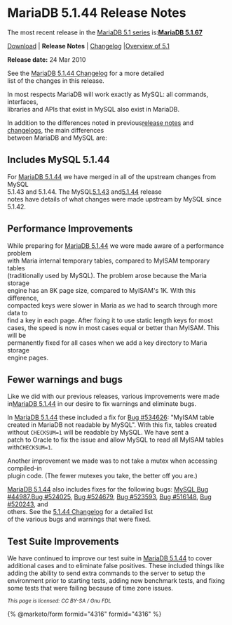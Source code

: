 # MariaDB 5.1.44 Release Notes

The most recent release in the [MariaDB 5.1 series](changes-improvements-in-mariadb-5-1.md) is:[**MariaDB 5.1.67**](mariadb-5167-release-notes.md)

[Download](https://askmonty.org/wiki/MariaDB:Download:MariaDB_5.1.44) | **Release Notes** | [Changelog](../../../changelogs/changelogs-mariadb-51-series/mariadb-5144-changelog.md) |[Overview of 5.1](changes-improvements-in-mariadb-5-1.md)

**Release date:** 24 Mar 2010

See the [MariaDB 5.1.44 Changelog](../../../changelogs/changelogs-mariadb-51-series/mariadb-5144-changelog.md) for a more detailed\
list of the changes in this release.

In most respects MariaDB will work exactly as MySQL: all commands, interfaces,\
libraries and APIs that exist in MySQL also exist in MariaDB.

In addition to the differences noted in previous[release notes](https://github.com/mariadb-corporation/docs-release-notes/blob/test/kb/en/release-notes/README.md) and [changelogs](../../../connectors/odbc/changelogs/), the main differences\
between MariaDB and MySQL are:

## Includes MySQL 5.1.44

For [MariaDB 5.1.44](mariadb-5144-release-notes.md) we have merged in all of the upstream changes from MySQL\
5.1.43 and 5.1.44. The MySQL[5.1.43](https://dev.mysql.com/doc/refman/5.1/en/news-5-1-43.html) and[5.1.44](https://dev.mysql.com/doc/refman/5.1/en/news-5-1-44.html) release\
notes have details of what changes were made upstream by MySQL since 5.1.42.

## Performance Improvements

While preparing for [MariaDB 5.1.44](mariadb-5144-release-notes.md) we were made aware of a performance problem\
with Maria internal temporary tables, compared to MyISAM temporary tables\
(traditionally used by MySQL). The problem arose because the Maria storage\
engine has an 8K page size, compared to MyISAM's 1K. With this difference,\
compacted keys were slower in Maria as we had to search through more data to\
find a key in each page. After fixing it to use static length keys for most\
cases, the speed is now in most cases equal or better than MyISAM. This will be\
permanently fixed for all cases when we add a key directory to Maria storage\
engine pages.

## Fewer warnings and bugs

Like we did with our previous releases, various improvements were made in[MariaDB 5.1.44](mariadb-5144-release-notes.md) in our desire to fix warnings and eliminate bugs.

In [MariaDB 5.1.44](mariadb-5144-release-notes.md) these included a fix for [Bug #534626](https://bugs.launchpad.net/bugs/534626): "MyISAM table\
created in MariaDB not readable by MySQL". With this fix, tables created\
without `CHECKSUM=1` will be readable by MySQL. We have sent a\
patch to Oracle to fix the issue and allow MySQL to read all MyISAM tables with`CHECKSUM=1`.

Another improvement we made was to not take a mutex when accessing compiled-in\
plugin code. (The fewer mutexes you take, the better off you are.)

[MariaDB 5.1.44](mariadb-5144-release-notes.md) also includes fixes for the following bugs: [MySQL Bug #44987](https://bugs.mysql.com/bug.php?id=44987),[Bug #524025](https://bugs.launchpad.net/bugs/524025), [Bug #524679](https://bugs.launchpad.net/bugs/524679), [Bug #523593](https://bugs.launchpad.net/bugs/523593), [Bug #516148](https://bugs.launchpad.net/bugs/516148), [Bug #520243](https://bugs.launchpad.net/bugs/520243), and\
others. See the [5.1.44 Changelog](../../../changelogs/changelogs-mariadb-51-series/mariadb-5144-changelog.md) for a detailed list\
of the various bugs and warnings that were fixed.

## Test Suite Improvements

We have continued to improve our test suite in [MariaDB 5.1.44](mariadb-5144-release-notes.md) to cover\
additional cases and to eliminate false positives. These included things like\
adding the ability to send extra commands to the server to setup the\
environment prior to starting tests, adding new benchmark tests, and fixing\
some tests that were failing because of time zone issues.

<sub>_This page is licensed: CC BY-SA / Gnu FDL_</sub>

{% @marketo/form formid="4316" formId="4316" %}
